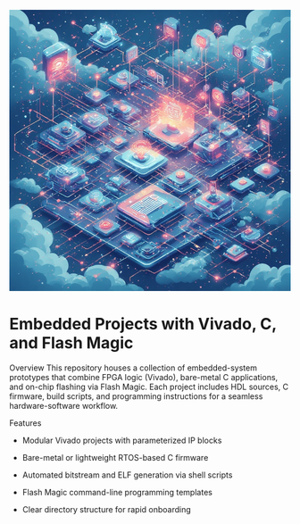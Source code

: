![EmbeddedSystems](https://github.com/shiv-mm/Embedded/blob/797b2c9ad1c35dc63eb117dd003999cb35012cea/download.jpg)
#  Embedded Projects with Vivado, C, and Flash Magic

Overview
This repository houses a collection of embedded-system prototypes that combine FPGA logic (Vivado), bare-metal C applications, and on-chip flashing via Flash Magic. Each project includes HDL sources, C firmware, build scripts, and programming instructions for a seamless hardware-software workflow.


Features
+ Modular Vivado projects with parameterized IP blocks

+ Bare-metal or lightweight RTOS-based C firmware

+ Automated bitstream and ELF generation via shell scripts

+ Flash Magic command-line programming templates

+ Clear directory structure for rapid onboarding
